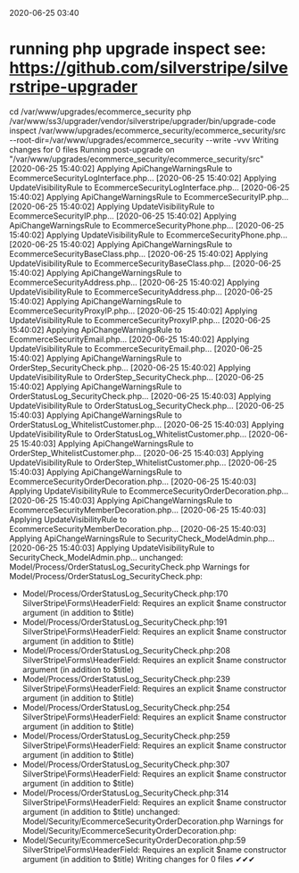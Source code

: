 2020-06-25 03:40

# running php upgrade inspect see: https://github.com/silverstripe/silverstripe-upgrader
cd /var/www/upgrades/ecommerce_security
php /var/www/ss3/upgrader/vendor/silverstripe/upgrader/bin/upgrade-code inspect /var/www/upgrades/ecommerce_security/ecommerce_security/src  --root-dir=/var/www/upgrades/ecommerce_security --write -vvv
Writing changes for 0 files
Running post-upgrade on "/var/www/upgrades/ecommerce_security/ecommerce_security/src"
[2020-06-25 15:40:02] Applying ApiChangeWarningsRule to EcommerceSecurityLogInterface.php...
[2020-06-25 15:40:02] Applying UpdateVisibilityRule to EcommerceSecurityLogInterface.php...
[2020-06-25 15:40:02] Applying ApiChangeWarningsRule to EcommerceSecurityIP.php...
[2020-06-25 15:40:02] Applying UpdateVisibilityRule to EcommerceSecurityIP.php...
[2020-06-25 15:40:02] Applying ApiChangeWarningsRule to EcommerceSecurityPhone.php...
[2020-06-25 15:40:02] Applying UpdateVisibilityRule to EcommerceSecurityPhone.php...
[2020-06-25 15:40:02] Applying ApiChangeWarningsRule to EcommerceSecurityBaseClass.php...
[2020-06-25 15:40:02] Applying UpdateVisibilityRule to EcommerceSecurityBaseClass.php...
[2020-06-25 15:40:02] Applying ApiChangeWarningsRule to EcommerceSecurityAddress.php...
[2020-06-25 15:40:02] Applying UpdateVisibilityRule to EcommerceSecurityAddress.php...
[2020-06-25 15:40:02] Applying ApiChangeWarningsRule to EcommerceSecurityProxyIP.php...
[2020-06-25 15:40:02] Applying UpdateVisibilityRule to EcommerceSecurityProxyIP.php...
[2020-06-25 15:40:02] Applying ApiChangeWarningsRule to EcommerceSecurityEmail.php...
[2020-06-25 15:40:02] Applying UpdateVisibilityRule to EcommerceSecurityEmail.php...
[2020-06-25 15:40:02] Applying ApiChangeWarningsRule to OrderStep_SecurityCheck.php...
[2020-06-25 15:40:02] Applying UpdateVisibilityRule to OrderStep_SecurityCheck.php...
[2020-06-25 15:40:02] Applying ApiChangeWarningsRule to OrderStatusLog_SecurityCheck.php...
[2020-06-25 15:40:03] Applying UpdateVisibilityRule to OrderStatusLog_SecurityCheck.php...
[2020-06-25 15:40:03] Applying ApiChangeWarningsRule to OrderStatusLog_WhitelistCustomer.php...
[2020-06-25 15:40:03] Applying UpdateVisibilityRule to OrderStatusLog_WhitelistCustomer.php...
[2020-06-25 15:40:03] Applying ApiChangeWarningsRule to OrderStep_WhitelistCustomer.php...
[2020-06-25 15:40:03] Applying UpdateVisibilityRule to OrderStep_WhitelistCustomer.php...
[2020-06-25 15:40:03] Applying ApiChangeWarningsRule to EcommerceSecurityOrderDecoration.php...
[2020-06-25 15:40:03] Applying UpdateVisibilityRule to EcommerceSecurityOrderDecoration.php...
[2020-06-25 15:40:03] Applying ApiChangeWarningsRule to EcommerceSecurityMemberDecoration.php...
[2020-06-25 15:40:03] Applying UpdateVisibilityRule to EcommerceSecurityMemberDecoration.php...
[2020-06-25 15:40:03] Applying ApiChangeWarningsRule to SecurityCheck_ModelAdmin.php...
[2020-06-25 15:40:03] Applying UpdateVisibilityRule to SecurityCheck_ModelAdmin.php...
unchanged:	Model/Process/OrderStatusLog_SecurityCheck.php
Warnings for Model/Process/OrderStatusLog_SecurityCheck.php:
 - Model/Process/OrderStatusLog_SecurityCheck.php:170 SilverStripe\Forms\HeaderField: Requires an explicit $name constructor argument (in addition to $title)
 - Model/Process/OrderStatusLog_SecurityCheck.php:191 SilverStripe\Forms\HeaderField: Requires an explicit $name constructor argument (in addition to $title)
 - Model/Process/OrderStatusLog_SecurityCheck.php:208 SilverStripe\Forms\HeaderField: Requires an explicit $name constructor argument (in addition to $title)
 - Model/Process/OrderStatusLog_SecurityCheck.php:239 SilverStripe\Forms\HeaderField: Requires an explicit $name constructor argument (in addition to $title)
 - Model/Process/OrderStatusLog_SecurityCheck.php:254 SilverStripe\Forms\HeaderField: Requires an explicit $name constructor argument (in addition to $title)
 - Model/Process/OrderStatusLog_SecurityCheck.php:259 SilverStripe\Forms\HeaderField: Requires an explicit $name constructor argument (in addition to $title)
 - Model/Process/OrderStatusLog_SecurityCheck.php:307 SilverStripe\Forms\HeaderField: Requires an explicit $name constructor argument (in addition to $title)
 - Model/Process/OrderStatusLog_SecurityCheck.php:314 SilverStripe\Forms\HeaderField: Requires an explicit $name constructor argument (in addition to $title)
unchanged:	Model/Security/EcommerceSecurityOrderDecoration.php
Warnings for Model/Security/EcommerceSecurityOrderDecoration.php:
 - Model/Security/EcommerceSecurityOrderDecoration.php:59 SilverStripe\Forms\HeaderField: Requires an explicit $name constructor argument (in addition to $title)
Writing changes for 0 files
✔✔✔
